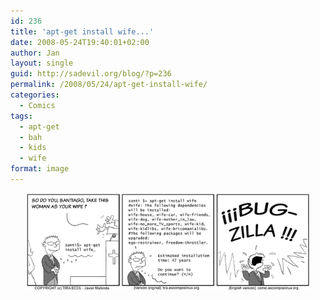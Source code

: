 ```yaml
---
id: 236
title: 'apt-get install wife...'
date: 2008-05-24T19:40:01+02:00
author: Jan
layout: single
guid: http://sadevil.org/blog/?p=236
permalink: /2008/05/24/apt-get-install-wife/
categories:
  - Comics
tags:
  - apt-get
  - bah
  - kids
  - wife
format: image
---
```

<center>
  <img src="/assets/images/2008/02/apt_get_wife-sm.png" alt="apt-get install wife" width="90%" />
</center>